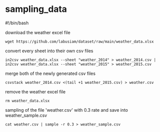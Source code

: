 # sampling_data

#!/bin/bash

download the weather excel file

`wget https://github.com/labusiam/dataset/raw/main/weather_data.xlsx` 

convert every sheet into their own csv files

`in2csv weather_data.xlsx --sheet "weather_2014" > weather_2014.csv | in2csv weather_data.xlsx --sheet "weather_2015" > weather_2015.csv`

merge both of the newly generated csv files

`csvstack weather_2014.csv <(tail +1 weather_2015.csv) > weather.csv`

remove the weather excel file

`rm weather_data.xlsx`

sampling of the file 'weather.csv' with 0.3 rate and save into weather_sample.csv

`cat weather.csv | sample -r 0.3 > weather_sample.csv`


